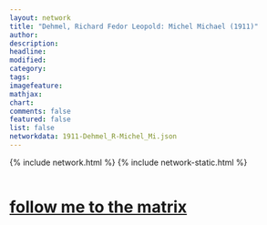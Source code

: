```yaml
---
layout: network
title: "Dehmel, Richard Fedor Leopold: Michel Michael (1911)"
author:
description:
headline:
modified:
category:
tags: 
imagefeature: 
mathjax: 
chart: 
comments: false
featured: false
list: false
networkdata: 1911-Dehmel_R-Michel_Mi.json
---
```

{% include network.html %}
{% include network-static.html %}
<div class="row">
  <div class="small-5 small-centered columns"><a href="/matrix299"><h1>follow me to the matrix</h1></a>
</div>
</div>
